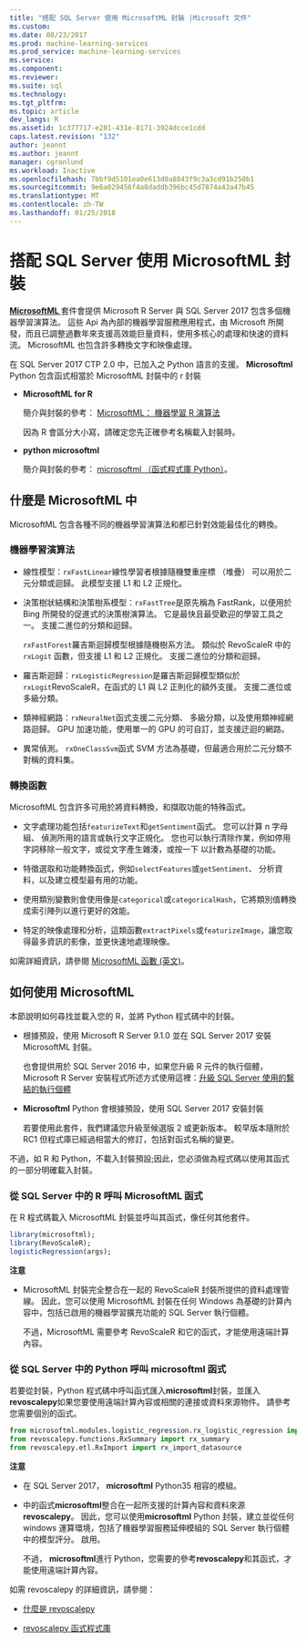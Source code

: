 ```yaml
---
title: "搭配 SQL Server 使用 MicrosoftML 封裝 |Microsoft 文件"
ms.custom: 
ms.date: 08/23/2017
ms.prod: machine-learning-services
ms.prod_service: machine-learning-services
ms.service: 
ms.component: 
ms.reviewer: 
ms.suite: sql
ms.technology: 
ms.tgt_pltfrm: 
ms.topic: article
dev_langs: R
ms.assetid: 1c377717-e281-431e-8171-3924dcce1cdd
caps.latest.revision: "132"
author: jeannt
ms.author: jeannt
manager: cgronlund
ms.workload: Inactive
ms.openlocfilehash: 7bbf9d5101ea0e613d0a8843f9c3a3cd91b250b1
ms.sourcegitcommit: 9e6a029456f4a8daddb396bc45d7874a43a47b45
ms.translationtype: MT
ms.contentlocale: zh-TW
ms.lasthandoff: 01/25/2018
---
```

# <a name="using-the-microsoftml-package-with-sql-server"></a>搭配 SQL Server 使用 MicrosoftML 封裝

[ **MicrosoftML** ](https://msdn.microsoft.com/microsoft-r/microsoftml-introduction)套件會提供 Microsoft R Server 與 SQL Server 2017 包含多個機器學習演算法。 這些 Api 為內部的機器學習服務應用程式，由 Microsoft 所開發，而且已調整過數年來支援高效能巨量資料，使用多核心的處理和快速的資料流。 MicrosoftML 也包含許多轉換文字和映像處理。

在 SQL Server 2017 CTP 2.0 中，已加入之 Python 語言的支援。 **Microsoftml** Python 包含函式相當於 MicrosoftML 封裝中的 r 封裝 

+ **MicrosoftML for R**

    簡介與封裝的參考： [MicrosoftML： 機器學習 R 演算法](https://docs.microsoft.com/en-us/r-server/r-reference/microsoftml/microsoftml-package)

    因為 R 會區分大小寫，請確定您先正確參考名稱載入封裝時。

+ **python microsoftml**

    簡介與封裝的參考： [microsoftml （函式程式庫 Python）](https://docs.microsoft.com/r-server/python-reference/microsoftml/microsoftml-package)。 

## <a name="whats-in-microsoftml"></a>什麼是 MicrosoftML 中

MicrosoftML 包含各種不同的機器學習演算法和都已針對效能最佳化的轉換。

### <a name="machine-learning-algorithms"></a>機器學習演算法

-  線性模型：`rxFastLinear`線性學習者根據隨機雙重座標 （堆疊） 可以用於二元分類或迴歸。 此模型支援 L1 和 L2 正規化。

- 決策樹狀結構和決策樹系模型：`rxFastTree`是原先稱為 FastRank，以便用於 Bing 所開發的促進式的決策樹演算法。 它是最快且最受歡迎的學習工具之一。 支援二進位的分類和迴歸。

  `rxFastForest`羅吉斯迴歸模型根據隨機樹系方法。 類似於 RevoScaleR 中的 `rxLogit` 函數，但支援 L1 和 L2 正規化。 支援二進位的分類和迴歸。

- 羅吉斯迴歸：`rxLogisticRegression`是羅吉斯迴歸模型類似於`rxLogit`RevoScaleR，在函式的 L1 與 L2 正則化的額外支援。 支援二進位或多級分類。

- 類神經網路：`rxNeuralNet`函式支援二元分類、 多級分類，以及使用類神經網路迴歸。 GPU 加速功能，使用單一的 GPU 的可自訂，並支援迂迴的網路。

- 異常偵測。  `rxOneClassSvm`函式 SVM 方法為基礎，但最適合用於二元分類不對稱的資料集。

### <a name="transformation-functions"></a>轉換函數

MicrosoftML 包含許多可用於將資料轉換，和擷取功能的特殊函式。

- 文字處理功能包括`featurizeText`和`getSentiment`函式。 您可以計算 n 字母組、 偵測所用的語言或執行文字正規化。 您也可以執行清除作業，例如停用字詞移除一般文字，或從文字產生雜湊，或按一下 以計數為基礎的功能。

- 特徵選取和功能轉換函式，例如`selectFeatures`或`getSentiment`、 分析資料，以及建立模型最有用的功能。

- 使用類別變數則會使用像是`categorical`或`categoricalHash`，它將類別值轉換成索引陣列以進行更好的效能。

- 特定的映像處理和分析，這類函數`extractPixels`或`featurizeImage`，讓您取得最多資訊的影像，並更快速地處理映像。

如需詳細資訊，請參閱 [MicrosoftML 函數 (英文)](https://msdn.microsoft.com/microsoft-r/microsoftml/microsoftml)。

## <a name="how-to-use-microsoftml"></a>如何使用 MicrosoftML

本節說明如何尋找並載入您的 R，並將 Python 程式碼中的封裝。

+ 根據預設，使用 Microsoft R Server 9.1.0 並在 SQL Server 2017 安裝 MicrosoftML 封裝。

    也會提供用於 SQL Server 2016 中，如果您升級 R 元件的執行個體，Microsoft R Server 安裝程式所述方式使用這裡：[升級 SQL Server 使用的繫結的執行個體](r/use-sqlbindr-exe-to-upgrade-an-instance-of-sql-server.md)

+ **Microsoftml** Python 會根據預設，使用 SQL Server 2017 安裝封裝 

   若要使用此套件，我們建議您升級至候選版 2 或更新版本。 較早版本隨附於 RC1 但程式庫已經過相當大的修訂，包括對函式名稱的變更。 

不過，如 R 和 Python，不載入封裝預設;因此，您必須做為程式碼以使用其函式的一部分明確載入封裝。

### <a name="calling-microsoftml-functions-from-r-in-sql-server"></a>從 SQL Server 中的 R 呼叫 MicrosoftML 函式

在 R 程式碼載入 MicrosoftML 封裝並呼叫其函式，像任何其他套件。

```R
library(microsoftml);
library(RevoScaleR);
logisticRegression(args);
```

**注意**

+ MicrosoftML 封裝完全整合在一起的 RevoScaleR 封裝所提供的資料處理管線。 因此，您可以使用 MicrosoftML 封裝在任何 Windows 為基礎的計算內容中，包括已啟用的機器學習擴充功能的 SQL Server 執行個體。

    不過，MicrosoftML 需要參考 RevoScaleR 和它的函式，才能使用遠端計算內容。

### <a name="calling-microsoftml-functions-from-python-in-sql-server"></a>從 SQL Server 中的 Python 呼叫 microsoftml 函式

若要從封裝，Python 程式碼中呼叫函式匯入**microsoftml**封裝，並匯入**revoscalepy**如果您要使用遠端計算內容或相關的連接或資料來源物件。 請參考您需要個別的函式。

```Python
from microsoftml.modules.logistic_regression.rx_logistic_regression import rx_logistic_regression
from revoscalepy.functions.RxSummary import rx_summary
from revoscalepy.etl.RxImport import rx_import_datasource
```

**注意**

+ 在 SQL Server 2017， **microsoftml** Python35 相容的模組。 

+ 中的函式**microsoftml**整合在一起所支援的計算內容和資料來源**revoscalepy**。 因此，您可以使用**microsoftml** Python 封裝，建立並從任何 windows 運算環境，包括了機器學習服務延伸模組的 SQL Server 執行個體中的模型評分。 啟用。

    不過， **microsoftml**進行 Python，您需要的參考**revoscalepy**和其函式，才能使用遠端計算內容。

如需 revoscalepy 的詳細資訊，請參閱：

+ [什麼是 revoscalepy](python/what-is-revoscalepy.md)

+ [revoscalepy 函式程式庫](https://docs.microsoft.com/en-us/r-server/python-reference/revoscalepy/revoscalepy-package) 

